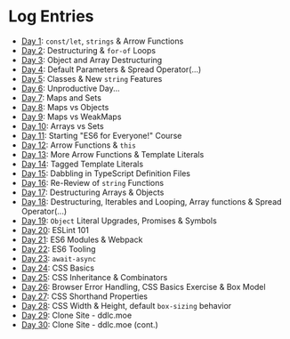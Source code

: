 # Log Entries

*  [Day 1](https://github.com/mccoyrjm/100-days-of-code/blob/master/log/day-001.md): `const/let`, `strings` & Arrow Functions
*  [Day 2](https://github.com/mccoyrjm/100-days-of-code/blob/master/log/day-002.md): Destructuring & `for-of` Loops
*  [Day 3](https://github.com/mccoyrjm/100-days-of-code/blob/master/log/day-003.md): Object and Array Destructuring
*  [Day 4](https://github.com/mccoyrjm/100-days-of-code/blob/master/log/day-004.md): Default Parameters & Spread Operator(...)
*  [Day 5](https://github.com/mccoyrjm/100-days-of-code/blob/master/log/day-005.md): Classes & New `string` Features
*  [Day 6](https://github.com/mccoyrjm/100-days-of-code/blob/master/log/day-006.md): Unproductive Day...
*  [Day 7](https://github.com/mccoyrjm/100-days-of-code/blob/master/log/day-007.md): Maps and Sets
*  [Day 8](https://github.com/mccoyrjm/100-days-of-code/blob/master/log/day-008.md): Maps vs Objects
*  [Day 9](https://github.com/mccoyrjm/100-days-of-code/blob/master/log/day-009.md): Maps vs WeakMaps
* [Day 10](https://github.com/mccoyrjm/100-days-of-code/blob/master/log/day-010.md): Arrays vs Sets
* [Day 11](https://github.com/mccoyrjm/100-days-of-code/blob/master/log/day-011.md): Starting "ES6 for Everyone!" Course
* [Day 12](https://github.com/mccoyrjm/100-days-of-code/blob/master/log/day-012.md): Arrow Functions & `this`
* [Day 13](https://github.com/mccoyrjm/100-days-of-code/blob/master/log/day-013.md): More Arrow Functions & Template Literals
* [Day 14](https://github.com/mccoyrjm/100-days-of-code/blob/master/log/day-014.md): Tagged Template Literals
* [Day 15](https://github.com/mccoyrjm/100-days-of-code/blob/master/log/day-015.md): Dabbling in TypeScript Definition Files
* [Day 16](https://github.com/mccoyrjm/100-days-of-code/blob/master/log/day-016.md): Re-Review of `string` Functions
* [Day 17](https://github.com/mccoyrjm/100-days-of-code/blob/master/log/day-017.md): Destructuring Arrays & Objects
* [Day 18](https://github.com/mccoyrjm/100-days-of-code/blob/master/log/day-018.md): Destructuring, Iterables and Looping, Array functions & Spread Operator(...)
* [Day 19](https://github.com/mccoyrjm/100-days-of-code/blob/master/log/day-019.md): `Object` Literal Upgrades, Promises & Symbols
* [Day 20](https://github.com/mccoyrjm/100-days-of-code/blob/master/log/day-020.md): ESLint 101
* [Day 21](https://github.com/mccoyrjm/100-days-of-code/blob/master/log/day-021.md): ES6 Modules & Webpack
* [Day 22](https://github.com/mccoyrjm/100-days-of-code/blob/master/log/day-022.md): ES6 Tooling
* [Day 23](https://github.com/mccoyrjm/100-days-of-code/blob/master/log/day-023.md): `await-async`
* [Day 24](https://github.com/mccoyrjm/100-days-of-code/blob/master/log/day-024.md): CSS Basics
* [Day 25](https://github.com/mccoyrjm/100-days-of-code/blob/master/log/day-025.md): CSS Inheritance & Combinators
* [Day 26](https://github.com/mccoyrjm/100-days-of-code/blob/master/log/day-026.md): Browser Error Handling, CSS Basics Exercise & Box Model
* [Day 27](https://github.com/mccoyrjm/100-days-of-code/blob/master/log/day-027.md): CSS Shorthand Properties
* [Day 28](https://github.com/mccoyrjm/100-days-of-code/blob/master/log/day-028.md): CSS Width & Height, default `box-sizing` behavior
* [Day 29](https://github.com/mccoyrjm/100-days-of-code/blob/master/log/day-029.md): Clone Site - ddlc.moe
* [Day 30](https://github.com/mccoyrjm/100-days-of-code/blob/master/log/day-030.md): Clone Site - ddlc.moe (cont.)
